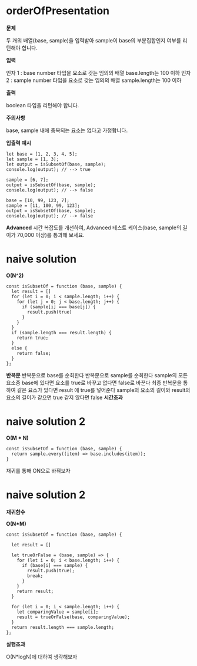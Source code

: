 # orderOfPresentation

**문제**

두 개의 배열(base, sample)을 입력받아 sample이 base의 부분집합인지 여부를 리턴해야 합니다.

**입력**

인자 1 : base
number 타입을 요소로 갖는 임의의 배열
base.length는 100 이하
인자 2 : sample
number 타입을 요소로 갖는 임의의 배열
sample.length는 100 이하

**출력**

boolean 타입을 리턴해야 합니다.

**주의사항**

base, sample 내에 중복되는 요소는 없다고 가정합니다.

**입출력 예시**

```
let base = [1, 2, 3, 4, 5];
let sample = [1, 3];
let output = isSubsetOf(base, sample);
console.log(output); // --> true

sample = [6, 7];
output = isSubsetOf(base, sample);
console.log(output); // --> false

base = [10, 99, 123, 7];
sample = [11, 100, 99, 123];
output = isSubsetOf(base, sample);
console.log(output); // --> false
```

**Advanced**
시간 복잡도를 개선하여, Advanced 테스트 케이스(base, sample의 길이가 70,000 이상)를 통과해 보세요.

# naive solution

**O(N^2)**

```
const isSubsetOf = function (base, sample) {
  let result = []
  for (let i = 0; i < sample.length; i++) {
    for (let j = 0; j < base.length; j++) {
      if (sample[i] === base[j]) {
        result.push(true)
      }
    }
  }
  if (sample.length === result.length) {
    return true;
  }
  else {
    return false;
  }
};
```

**반복문**
반복문으로 base를 순회한다
반복문으로 sample를 순회한다
sample의 모든 요소중 base에 있다면 요소를 true로 바꾸고 없다면 false로 바꾼다
최종 반복문을 통하여 같은 요소가 있다면 result 에 true를 넣어준다
sample의 요소의 길이와 result의 요소의 길이가 같으면 true
같지 않다면 false
**시간초과**

# naive solution 2

**O(M \* N)**

```
const isSubsetOf = function (base, sample) {
  return sample.every((item) => base.includes(item));
}
```

재귀를 통해 ON으로 바꿔보자

# naive solution 2

**재귀함수**

**O(N\*M)**

```
const isSubsetOf = function (base, sample) {

  let result = []

  let trueOrFalse = (base, sample) => {
    for (let i = 0; i < base.length; i++) {
      if (base[i] === sample) {
        result.push(true);
        break;
      }
    }
    return result;
  }

  for (let i = 0; i < sample.length; i++) {
    let comparingValue = sample[i];
    result = trueOrFalse(base, comparingValue);
  }
  return result.length === sample.length;
};
```

**실행초과**

O(N\*logN)에 대하여 생각해보자
